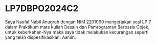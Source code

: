 # LP7DBPO2024C2
Saya Naufal Nabil Anugrah dengan NIM 2201090 mengerjakan soal LP 7 dalam Praktikum mata kuliah Desain dan Pemrograman Berbasis Objek, untuk keberkahan-Nya maka saya tidak melakukan kecurangan seperti yang telah dispesifikasikan. Aamin.
